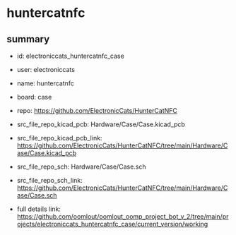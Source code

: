 # huntercatnfc
 
## summary 
* id: electroniccats_huntercatnfc_case
* user: electroniccats
* name: huntercatnfc
* board: case
* repo: https://github.com/ElectronicCats/HunterCatNFC
* src_file_repo_kicad_pcb: Hardware/Case/Case.kicad_pcb
* src_file_repo_kicad_pcb_link: https://github.com/ElectronicCats/HunterCatNFC/tree/main/Hardware/Case/Case.kicad_pcb


* src_file_repo_sch: Hardware/Case/Case.sch
* src_file_repo_sch_link: https://github.com/ElectronicCats/HunterCatNFC/tree/main/Hardware/Case/Case.sch
* full details link: https://github.com/oomlout/oomlout_oomp_project_bot_v_2/tree/main/projects/electroniccats_huntercatnfc_case/current_version/working  






